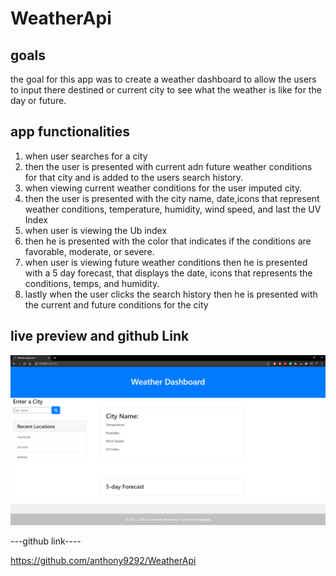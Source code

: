 # WeatherApi

## goals    

the goal for this app was to create a weather dashboard to allow the users to input there destined or current city to see what the weather is like for the day or future. 


## app functionalities 

1. when user searches for a city 
2. then the user is presented with current adn future weather conditions for that city and is added to the users search history. 
3. when viewing current weather conditions for the user imputed city. 
4. then the user is presented with the city name, date,icons that represent weather conditions, temperature, humidity, wind speed, and last the UV Index 
5. when user is viewing the Ub index 
6. then he is presented with the color that indicates if the conditions are favorable, moderate, or severe. 
7. when user is viewing future weather conditions then he is presented with a 5 day forecast, that displays the date, icons that represents the conditions, temps, and humidity.
8. lastly when the user clicks the search history then he is presented with the current and future conditions for the city 

## live preview and  github Link 

![Alt](weathersiteLive.png)

---github link----

https://github.com/anthony9292/WeatherApi